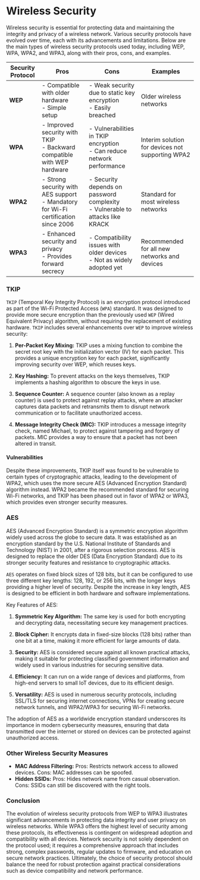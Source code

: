# Wireless Security

Wireless security is essential for protecting data and maintaining the integrity and privacy of a wireless network. Various security protocols have evolved over time, each with its advancements and limitations. Below are the main types of wireless security protocols used today, including WEP, WPA, WPA2, and WPA3, along with their pros, cons, and examples.

| **Security Protocol** | **Pros** | **Cons** | **Examples** |
|-----------------------|----------|----------|--------------|
| **WEP** | - Compatible with older hardware<br>- Simple setup | - Weak security due to static key encryption<br>- Easily breached | Older wireless networks |
| **WPA** | - Improved security with TKIP<br>- Backward compatible with WEP hardware | - Vulnerabilities in TKIP encryption<br>- Can reduce network performance | Interim solution for devices not supporting WPA2 |
| **WPA2** | - Strong security with AES support<br>- Mandatory for Wi-Fi certification since 2006 | - Security depends on password complexity<br>- Vulnerable to attacks like KRACK | Standard for most wireless networks |
| **WPA3** | - Enhanced security and privacy<br>- Provides forward secrecy | - Compatibility issues with older devices<br>- Not as widely adopted yet | Recommended for all new networks and devices |

### TKIP
`TKIP` (Temporal Key Integrity Protocol) is an encryption protocol introduced as part of the Wi-Fi Protected Access (`WPA`) standard. It was designed to provide more secure encryption than the previously used `WEP` (Wired Equivalent Privacy) algorithm, without requiring the replacement of existing hardware. `TKIP` includes several enhancements over `WEP` to improve wireless security:

1. **Per-Packet Key Mixing:** TKIP uses a mixing function to combine the secret root key with the initialization vector (IV) for each packet. This provides a unique encryption key for each packet, significantly improving security over WEP, which reuses keys.

2. **Key Hashing:** To prevent attacks on the keys themselves, TKIP implements a hashing algorithm to obscure the keys in use.

3. **Sequence Counter:** A sequence counter (also known as a replay counter) is used to protect against replay attacks, where an attacker captures data packets and retransmits them to disrupt network communication or to facilitate unauthorized access.

4. **Message Integrity Check (MIC):** TKIP introduces a message integrity check, named Michael, to protect against tampering and forgery of packets. MIC provides a way to ensure that a packet has not been altered in transit.

#### Vulnerabilities
Despite these improvements, TKIP itself was found to be vulnerable to certain types of cryptographic attacks, leading to the development of WPA2, which uses the more secure AES (Advanced Encryption Standard) algorithm instead. WPA2 became the recommended standard for securing Wi-Fi networks, and TKIP has been phased out in favor of WPA2 or WPA3, which provides even stronger security measures.

### AES
AES (Advanced Encryption Standard) is a symmetric encryption algorithm widely used across the globe to secure data. It was established as an encryption standard by the U.S. National Institute of Standards and Technology (NIST) in 2001, after a rigorous selection process. AES is designed to replace the older DES (Data Encryption Standard) due to its stronger security features and resistance to cryptographic attacks.

`AES` operates on fixed block sizes of 128 bits, but it can be configured to use three different key lengths: 128, 192, or 256 bits, with the longer keys providing a higher level of security. Despite the increase in key length, AES is designed to be efficient in both hardware and software implementations.

Key Features of AES:

1. **Symmetric Key Algorithm:** The same key is used for both encrypting and decrypting data, necessitating secure key management practices.

2. **Block Cipher:** It encrypts data in fixed-size blocks (128 bits) rather than one bit at a time, making it more efficient for large amounts of data.

3. **Security:** AES is considered secure against all known practical attacks, making it suitable for protecting classified government information and widely used in various industries for securing sensitive data.

4. **Efficiency:** It can run on a wide range of devices and platforms, from high-end servers to small IoT devices, due to its efficient design.

5. **Versatility:** AES is used in numerous security protocols, including SSL/TLS for securing internet connections, VPNs for creating secure network tunnels, and WPA2/WPA3 for securing Wi-Fi networks.

The adoption of AES as a worldwide encryption standard underscores its importance in modern cybersecurity measures, ensuring that data transmitted over the internet or stored on devices can be protected against unauthorized access.

### Other Wireless Security Measures
- **MAC Address Filtering:** Pros: Restricts network access to allowed devices. Cons: MAC addresses can be spoofed.
- **Hidden SSIDs:** Pros: Hides network name from casual observation. Cons: SSIDs can still be discovered with the right tools.

### Conclusion
The evolution of wireless security protocols from WEP to WPA3 illustrates significant advancements in protecting data integrity and user privacy on wireless networks. While WPA3 offers the highest level of security among these protocols, its effectiveness is contingent on widespread adoption and compatibility with all devices. Network security is not solely dependent on the protocol used; it requires a comprehensive approach that includes strong, complex passwords, regular updates to firmware, and education on secure network practices. Ultimately, the choice of security protocol should balance the need for robust protection against practical considerations such as device compatibility and network performance.
